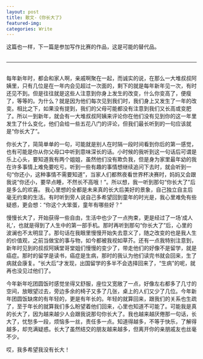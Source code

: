 ```yaml
---
layout: post
title: 散文-《你长大了》
featured-img: 
categories: Write
---
```


这篇也一样，下一篇是参加写作比赛的作品，这是可能的替代品。<br><br>

---

<br>
每年新年时，都会和家人啊，亲戚啊聚在一起，而诚实的说，在那么一大堆叔叔阿姨里，只有几位是在一年内会见超过一次面的，剩下的就是每年新年见一次，有时还见不到。但是往往就是这些人注意到你身上发生的改变，什么你变高了，便瘦了，等等的。为什么？就是因为他们每次见到我们时，我们身上又发生了一年的改变。相比之下，如果没有提到，我们的父母可能都没有注意到我们又长高或变肥了。所以一到新年，就会有一大堆叔叔阿姨来评论你在他们没有见到你的这一年里发生了什么变化，他们会给一些五花八门的评论，但我们最长听到的一句应该就是“你长大了”。



你长大了，简简单单的一句，可能就是别人在时隔一段时间看到你后的第一感觉，也有可能是你从你父母口中听到意味深长的话。小时候的我听到这一句话后可谓是乐上心头，要知道我有两个姐姐，虽然他们没有欺负我，但是身为家里最年幼的我在许多事情上难免要吃亏。听到一些有趣的事情想继续追问下去时，就会听到一句“你还小，这种事情不需要知道”，当家人们都熬夜看世界杯决赛时，妈妈又会跟我说“你还小，要早点睡，不然长不高哦！”。所以想，我一听到那句“你长大了”后是多么的欢喜。 我心里想的全都是未来真的长大后美好的景象，自己独立自主后毫无约束的生活。有时听到旁人说自己多希望回到童年的时光是，我心里难免有些疑惑，更会想：“你这个大笨蛋，童年有哪些好？”

慢慢长大了，开始获得一些自由，生活中也少了一点拘束，更是经过了一场‘成人礼’，也就是得到了人生中的第一部手机。那时再听到那句“你长大了”后，心里的波澜也不太明显了。那句话在我眼里慢慢开始失去意义了，随之改变的也是我人生的价值观，之前当做宝的事与物，如今都被我视如草芥。还有一点我特别注意到，新年时见到的叔叔阿姨堂哥堂姐们慢慢的变少了，带走他们的好像不是留学，就是癌症。那时的留学是读书，癌症是生病，那时的我认为他们读完书就会回来，生了病就会康复。“长大后”才发现，出国留学的多半不会选择回来了，“生病”的呢，就再也没见过他们了。

今年新年吃团圆饭时感觉坐得又舒服，座位又宽敞了一点，好像左右都多了几寸的空间，放眼望过去，旁边多余的椅子又多了几张，桌上的人们又少了几位。今年新年团圆饭缺席的有年轻的，更是有年长的。年轻的就算回来，跟我们的关系也生疏了，至于年长的就算我们多么盼望着他们回来，心里也知道不可能了。可能我是真的长大了，因为越来越少人会跟我说那句你长大了。我也越来越厌倦那一句话，长大了，忧愁多一段，烦恼多一丝，责任多一点。知道得越多，不等于快乐，了解得越多，却充满疑惑。长大了虽然结交的朋友越来越多，但离开你的亲朋戚友也丝毫不少。

哎，我多希望我没有长大！


